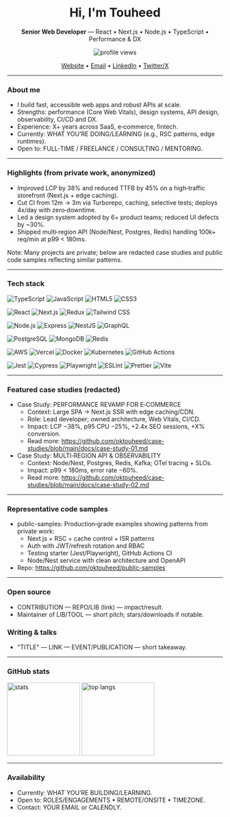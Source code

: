 <h1 align="center">Hi, I'm Touheed</h1>
<p align="center"><strong>Senior Web Developer</strong> — React • Next.js • Node.js • TypeScript • Performance & DX</p>

<p align="center">
  <!-- Optional: remove if you prefer minimal -->
  <img src="https://komarev.com/ghpvc/?username=oktouheed&label=Profile%20views&color=0e75b6&style=flat" alt="profile views" />
</p>

<p align="center">
  <a href="https://YOUR-PORTFOLIO.com">Website</a> •
  <a href="mailto:YOUR.EMAIL@EXAMPLE.COM">Email</a> •
  <a href="https://www.linkedin.com/in/YOUR-LINKEDIN/">LinkedIn</a> •
  <a href="https://twitter.com/YOUR-HANDLE">Twitter/X</a>
</p>

---

### About me
- I build fast, accessible web apps and robust APIs at scale.
- Strengths: performance (Core Web Vitals), design systems, API design, observability, CI/CD and DX.
- Experience: X+ years across SaaS, e‑commerce, fintech.
- Currently: WHAT YOU’RE DOING/LEARNING (e.g., RSC patterns, edge runtimes).
- Open to: FULL‑TIME / FREELANCE / CONSULTING / MENTORING.

---

### Highlights (from private work, anonymized)
- Improved LCP by 38% and reduced TTFB by 45% on a high‑traffic storefront (Next.js + edge caching).
- Cut CI from 12m → 3m via Turborepo, caching, selective tests; deploys 4x/day with zero‑downtime.
- Led a design system adopted by 6+ product teams; reduced UI defects by ~30%.
- Shipped multi‑region API (Node/Nest, Postgres, Redis) handling 100k+ req/min at p99 < 180ms.

Note: Many projects are private; below are redacted case studies and public code samples reflecting similar patterns.

---

### Tech stack
<p>
  <img alt="TypeScript" src="https://img.shields.io/badge/TypeScript-3178C6?logo=typescript&logoColor=white">
  <img alt="JavaScript" src="https://img.shields.io/badge/JavaScript-F7DF1E?logo=javascript&logoColor=black">
  <img alt="HTML5" src="https://img.shields.io/badge/HTML5-E34F26?logo=html5&logoColor=white">
  <img alt="CSS3" src="https://img.shields.io/badge/CSS3-1572B6?logo=css3&logoColor=white">
</p>
<p>
  <img alt="React" src="https://img.shields.io/badge/React-20232a?logo=react&logoColor=61DAFB">
  <img alt="Next.js" src="https://img.shields.io/badge/Next.js-000000?logo=nextdotjs&logoColor=white">
  <img alt="Redux" src="https://img.shields.io/badge/Redux-764ABC?logo=redux&logoColor=white">
  <img alt="Tailwind CSS" src="https://img.shields.io/badge/Tailwind-38B2AC?logo=tailwindcss&logoColor=white">
</p>
<p>
  <img alt="Node.js" src="https://img.shields.io/badge/Node.js-339933?logo=nodedotjs&logoColor=white">
  <img alt="Express" src="https://img.shields.io/badge/Express-000000?logo=express&logoColor=white">
  <img alt="NestJS" src="https://img.shields.io/badge/NestJS-E0234E?logo=nestjs&logoColor=white">
  <img alt="GraphQL" src="https://img.shields.io/badge/GraphQL-E10098?logo=graphql&logoColor=white">
</p>
<p>
  <img alt="PostgreSQL" src="https://img.shields.io/badge/Postgres-4169E1?logo=postgresql&logoColor=white">
  <img alt="MongoDB" src="https://img.shields.io/badge/MongoDB-47A248?logo=mongodb&logoColor=white">
  <img alt="Redis" src="https://img.shields.io/badge/Redis-DC382D?logo=redis&logoColor=white">
</p>
<p>
  <img alt="AWS" src="https://img.shields.io/badge/AWS-232F3E?logo=amazonaws&logoColor=white">
  <img alt="Vercel" src="https://img.shields.io/badge/Vercel-000000?logo=vercel&logoColor=white">
  <img alt="Docker" src="https://img.shields.io/badge/Docker-2496ED?logo=docker&logoColor=white">
  <img alt="Kubernetes" src="https://img.shields.io/badge/Kubernetes-326CE5?logo=kubernetes&logoColor=white">
  <img alt="GitHub Actions" src="https://img.shields.io/badge/GitHub%20Actions-2088FF?logo=githubactions&logoColor=white">
</p>
<p>
  <img alt="Jest" src="https://img.shields.io/badge/Jest-C21325?logo=jest&logoColor=white">
  <img alt="Cypress" src="https://img.shields.io/badge/Cypress-17202C?logo=cypress&logoColor=white">
  <img alt="Playwright" src="https://img.shields.io/badge/Playwright-2EAD33?logo=playwright&logoColor=white">
  <img alt="ESLint" src="https://img.shields.io/badge/ESLint-4B32C3?logo=eslint&logoColor=white">
  <img alt="Prettier" src="https://img.shields.io/badge/Prettier-1A2C34?logo=prettier&logoColor=F7BA3E">
  <img alt="Vite" src="https://img.shields.io/badge/Vite-646CFF?logo=vite&logoColor=white">
</p>

---

### Featured case studies (redacted)
- Case Study: PERFORMANCE REVAMP FOR E‑COMMERCE
  - Context: Large SPA → Next.js SSR with edge caching/CDN.
  - Role: Lead developer; owned architecture, Web Vitals, CI/CD.
  - Impact: LCP −38%, p95 CPU −25%, +2.4x SEO sessions, +X% conversion.
  - Read more: https://github.com/oktouheed/case-studies/blob/main/docs/case-study-01.md
- Case Study: MULTI‑REGION API & OBSERVABILITY
  - Context: Node/Nest, Postgres, Redis, Kafka; OTel tracing + SLOs.
  - Impact: p99 < 180ms, error rate −60%.
  - Read more: https://github.com/oktouheed/case-studies/blob/main/docs/case-study-02.md

---

### Representative code samples
- public-samples: Production‑grade examples showing patterns from private work:
  - Next.js + RSC + cache control + ISR patterns
  - Auth with JWT/refresh rotation and RBAC
  - Testing starter (Jest/Playwright), GitHub Actions CI
  - Node/Nest service with clean architecture and OpenAPI
- Repo: https://github.com/oktouheed/public-samples

---

### Open source
- CONTRIBUTION — REPO/LIB (link) — impact/result.
- Maintainer of LIB/TOOL — short pitch; stars/downloads if notable.

### Writing & talks
- "TITLE" — LINK — EVENT/PUBLICATION — short takeaway.

---

### GitHub stats
<p>
  <img height="170" src="https://github-readme-stats.vercel.app/api?username=oktouheed&show_icons=true&include_all_commits=true&rank_icon=github&theme=transparent" alt="stats" />
  <img height="170" src="https://github-readme-stats.vercel.app/api/top-langs/?username=oktouheed&layout=compact&langs_count=8&card_width=320&theme=transparent" alt="top langs" />
</p>

---

### Availability
- Currently: WHAT YOU’RE BUILDING/LEARNING.
- Open to: ROLES/ENGAGEMENTS • REMOTE/ONSITE • TIMEZONE.
- Contact: YOUR EMAIL or CALENDLY.

<!--
Tip: Keep client names and sensitive data out. Use % deltas, not absolute numbers, when needed.
-->
